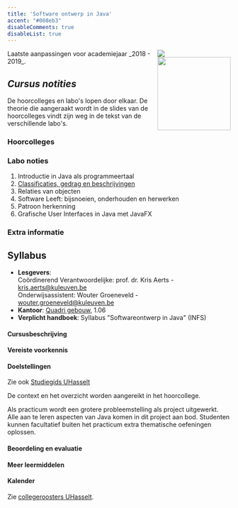 ```yaml
---
title: 'Software ontwerp in Java'
accent: "#008eb3"
disableComments: true
disableList: true
---
```


<span style="float: right;">
    <img src="/img/kul.svg" /><br/>
    <img src="/img/uhasselt.svg" style="width: 165px;"/>
</span>
Laatste aanpassingen voor academiejaar _2018 - 2019_.

## _Cursus notities_

De hoorcolleges en labo's lopen door elkaar. De theorie die aangeraakt wordt in de slides van de hoorcolleges vindt zijn weg in de tekst van de verschillende labo's. 

### Hoorcolleges


### Labo noties

1. Introductie in Java als programmeertaal
2. [Classificaties, gedrag en beschrijvingen](/teaching/java/labo-1)
3. Relaties van objecten
4. Software Leeft: bijsnoeien, onderhouden en herwerken
5. Patroon herkenning
6. Grafische User Interfaces in Java met JavaFX

### Extra informatie


## Syllabus

- **Lesgevers**: <br/>
Coördinerend Verantwoordelijke: prof. dr. Kris Aerts - <a href="mailto:kris.aerts@kuleuven.be">kris.aerts@kuleuven.be</a><br/>
Onderwijsassistent: Wouter Groeneveld - <a href="mailto:wouter.groeneveld@kuleuven.be">wouter.groeneveld@kuleuven.be</a>
- **Kantoor**: [Quadri gebouw](https://www.ucll.be/studeren/student-aan-ucll/campussen/campus-diepenbeek), 1.06 
- **Verplicht handboek**: Syllabus "Softwareontwerp in Java" (INFS)

#### Cursusbeschrijving



#### Vereiste voorkennis


#### Doelstellingen

Zie ook [Studiegids UHasselt](https://www.uhasselt.be/studiegids)
    
De context en het overzicht worden aangereikt in het hoorcollege.

Als practicum wordt een grotere probleemstelling als project uitgewerkt. Alle aan te leren aspecten van Java komen in dit project aan bod. Studenten kunnen facultatief buiten het practicum extra thematische oefeningen oplossen.

#### Beoordeling en evaluatie


#### Meer leermiddelen



#### Kalender

Zie [collegeroosters UHasselt](http://collegeroosters.uhasselt.be).
